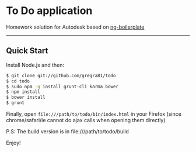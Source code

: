 # To Do application

Homework solution for Autodesk based on [ng-boilerplate](http://joshdmiller.github.com/ng-boilerplate)  

***

## Quick Start

Install Node.js and then:

```sh
$ git clone git://github.com/gregra81/todo
$ cd todo
$ sudo npm -g install grunt-cli karma bower
$ npm install
$ bower install
$ grunt
```

Finally, open `file:///path/to/todo/bin/index.html` in your Firefox (since chrome/safari/ie cannot do ajax calls when opening them directly)

P.S: The build version is in file:///path/to/todo/build

Enjoy!
